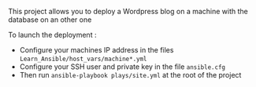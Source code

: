 This project allows you to deploy a Wordpress blog on a machine with the database on an other one

To launch the deployment :
* Configure your machines IP address in the files `Learn_Ansible/host_vars/machine*.yml`
* Configure your SSH user and private key in the file `ansible.cfg`
* Then run `ansible-playbook plays/site.yml` at the root of the project
